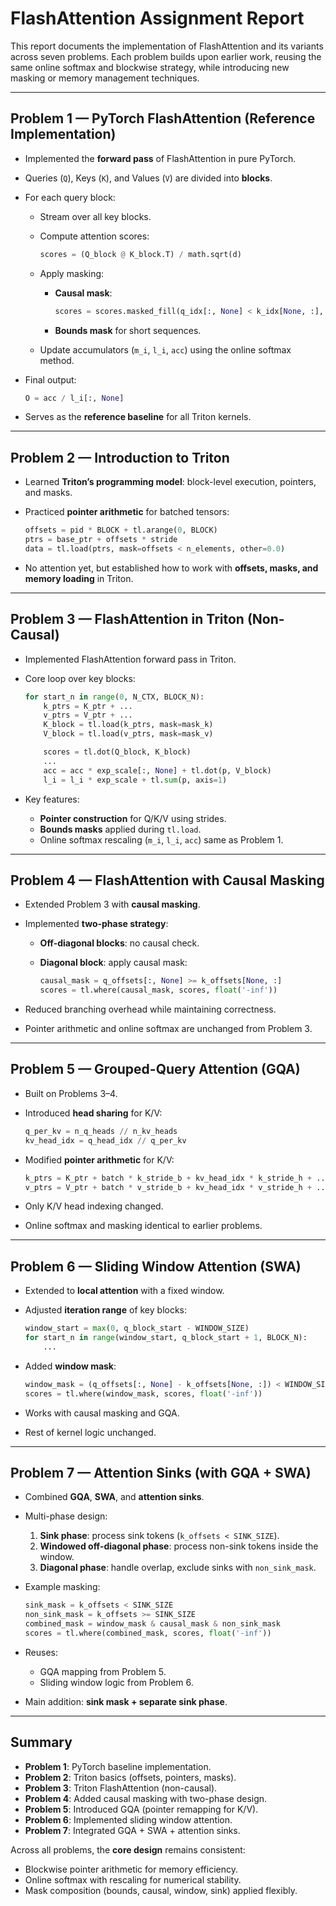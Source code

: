 # FlashAttention Assignment Report

This report documents the implementation of FlashAttention and its variants across seven problems. Each problem builds upon earlier work, reusing the same online softmax and blockwise strategy, while introducing new masking or memory management techniques.

---

## Problem 1 — PyTorch FlashAttention (Reference Implementation)

- Implemented the **forward pass** of FlashAttention in pure PyTorch.  
- Queries (`Q`), Keys (`K`), and Values (`V`) are divided into **blocks**.  
- For each query block:
  - Stream over all key blocks.  
  - Compute attention scores:

    ```python
    scores = (Q_block @ K_block.T) / math.sqrt(d)
    ```

  - Apply masking:
    - **Causal mask**:  
      ```python
      scores = scores.masked_fill(q_idx[:, None] < k_idx[None, :], float('-inf'))
      ```
    - **Bounds mask** for short sequences.  
  - Update accumulators (`m_i`, `l_i`, `acc`) using the online softmax method.  

- Final output:  
  ```python
  O = acc / l_i[:, None]
  ```
* Serves as the **reference baseline** for all Triton kernels.

---

## Problem 2 — Introduction to Triton

* Learned **Triton’s programming model**: block-level execution, pointers, and masks.

* Practiced **pointer arithmetic** for batched tensors:

  ```python
  offsets = pid * BLOCK + tl.arange(0, BLOCK)
  ptrs = base_ptr + offsets * stride
  data = tl.load(ptrs, mask=offsets < n_elements, other=0.0)
  ```

* No attention yet, but established how to work with **offsets, masks, and memory loading** in Triton.

---

## Problem 3 — FlashAttention in Triton (Non-Causal)

* Implemented FlashAttention forward pass in Triton.

* Core loop over key blocks:

  ```python
  for start_n in range(0, N_CTX, BLOCK_N):
      k_ptrs = K_ptr + ...
      v_ptrs = V_ptr + ...
      K_block = tl.load(k_ptrs, mask=mask_k)
      V_block = tl.load(v_ptrs, mask=mask_v)

      scores = tl.dot(Q_block, K_block)
      ...
      acc = acc * exp_scale[:, None] + tl.dot(p, V_block)
      l_i = l_i * exp_scale + tl.sum(p, axis=1)
  ```

* Key features:

  * **Pointer construction** for Q/K/V using strides.
  * **Bounds masks** applied during `tl.load`.
  * Online softmax rescaling (`m_i`, `l_i`, `acc`) same as Problem 1.

---

## Problem 4 — FlashAttention with Causal Masking

* Extended Problem 3 with **causal masking**.

* Implemented **two-phase strategy**:

  * **Off-diagonal blocks**: no causal check.
  * **Diagonal block**: apply causal mask:

    ```python
    causal_mask = q_offsets[:, None] >= k_offsets[None, :]
    scores = tl.where(causal_mask, scores, float('-inf'))
    ```

* Reduced branching overhead while maintaining correctness.

* Pointer arithmetic and online softmax are unchanged from Problem 3.

---

## Problem 5 — Grouped-Query Attention (GQA)

* Built on Problems 3–4.

* Introduced **head sharing** for K/V:

  ```python
  q_per_kv = n_q_heads // n_kv_heads
  kv_head_idx = q_head_idx // q_per_kv
  ```

* Modified **pointer arithmetic** for K/V:

  ```python
  k_ptrs = K_ptr + batch * k_stride_b + kv_head_idx * k_stride_h + ...
  v_ptrs = V_ptr + batch * v_stride_b + kv_head_idx * v_stride_h + ...
  ```

* Only K/V head indexing changed.

* Online softmax and masking identical to earlier problems.

---

## Problem 6 — Sliding Window Attention (SWA)

* Extended to **local attention** with a fixed window.

* Adjusted **iteration range** of key blocks:

  ```python
  window_start = max(0, q_block_start - WINDOW_SIZE)
  for start_n in range(window_start, q_block_start + 1, BLOCK_N):
      ...
  ```

* Added **window mask**:

  ```python
  window_mask = (q_offsets[:, None] - k_offsets[None, :]) < WINDOW_SIZE
  scores = tl.where(window_mask, scores, float('-inf'))
  ```

* Works with causal masking and GQA.

* Rest of kernel logic unchanged.

---

## Problem 7 — Attention Sinks (with GQA + SWA)

* Combined **GQA**, **SWA**, and **attention sinks**.

* Multi-phase design:

  1. **Sink phase**: process sink tokens (`k_offsets < SINK_SIZE`).
  2. **Windowed off-diagonal phase**: process non-sink tokens inside the window.
  3. **Diagonal phase**: handle overlap, exclude sinks with `non_sink_mask`.

* Example masking:

  ```python
  sink_mask = k_offsets < SINK_SIZE
  non_sink_mask = k_offsets >= SINK_SIZE
  combined_mask = window_mask & causal_mask & non_sink_mask
  scores = tl.where(combined_mask, scores, float('-inf'))
  ```

* Reuses:

  * GQA mapping from Problem 5.
  * Sliding window logic from Problem 6.

* Main addition: **sink mask + separate sink phase**.

---

## Summary

* **Problem 1**: PyTorch baseline implementation.
* **Problem 2**: Triton basics (offsets, pointers, masks).
* **Problem 3**: Triton FlashAttention (non-causal).
* **Problem 4**: Added causal masking with two-phase design.
* **Problem 5**: Introduced GQA (pointer remapping for K/V).
* **Problem 6**: Implemented sliding window attention.
* **Problem 7**: Integrated GQA + SWA + attention sinks.

Across all problems, the **core design** remains consistent:

* Blockwise pointer arithmetic for memory efficiency.
* Online softmax with rescaling for numerical stability.
* Mask composition (bounds, causal, window, sink) applied flexibly.

```

